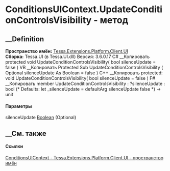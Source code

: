 # ConditionsUIContext.UpdateConditionControlsVisibility - метод
##  __Definition
 **Пространство имён:**
[Tessa.Extensions.Platform.Client.UI](N_Tessa_Extensions_Platform_Client_UI.htm)  
 **Сборка:** Tessa.UI (в Tessa.UI.dll) Версия: 3.6.0.17
C# __Копировать
     protected void UpdateConditionControlsVisibility(
    	bool silenceUpdate = false
    )
VB __Копировать
     Protected Sub UpdateConditionControlsVisibility ( 
    	Optional silenceUpdate As Boolean = false
    )
C++ __Копировать
     protected:
    void UpdateConditionControlsVisibility(
    	bool silenceUpdate = false
    )
F# __Копировать
     member UpdateConditionControlsVisibility : 
            ?silenceUpdate : bool 
    (* Defaults:
            let _silenceUpdate = defaultArg silenceUpdate false
    *)
    -> unit 
#### Параметры
silenceUpdate [Boolean](https://learn.microsoft.com/dotnet/api/system.boolean)
(Optional)
## __См. также
#### Ссылки
[ConditionsUIContext -
](T_Tessa_Extensions_Platform_Client_UI_ConditionsUIContext.htm)
[Tessa.Extensions.Platform.Client.UI - пространство
имён](N_Tessa_Extensions_Platform_Client_UI.htm)
